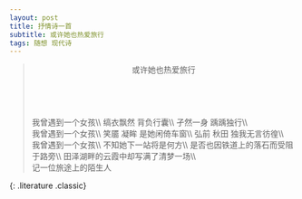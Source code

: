 ```yaml
---
layout: post
title: 抒情诗一首
subtitle: 或许她也热爱旅行
tags: 随想 现代诗
---
```


> <header>或许她也热爱旅行</header>
> <br>
> 我曾遇到一个女孩\\
> 缟衣飘然 背负行囊\\
> 孑然一身 踽踽独行\\
> <br>
> 我曾遇到一个女孩\\
> 笑靥 凝眸 是她闲倚车窗\\
> 弘前 秋田 独我无言彷徨\\
> <br>
> 我曾遇到一个女孩\\
> 不知她下一站将是何方\\
> 是否也因铁道上的落石而受阻于路旁\\
> 田泽湖畔的云霞中却写满了清梦一场\\
> <br>
> <footer>记一位旅途上的陌生人</footer>
{: .literature .classic}
